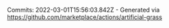 Commits: 2022-03-01T15:56:03.842Z - Generated via https://github.com/marketplace/actions/artificial-grass
<br>
